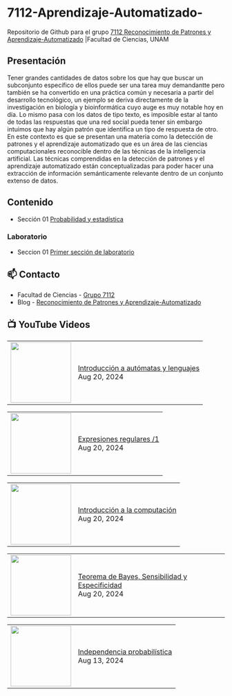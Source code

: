 # 7112-Aprendizaje-Automatizado-
Repositorio de Github para el grupo   [7112 Reconocimiento de Patrones y Aprendizaje-Automatizado](https://www.fciencias.unam.mx/docencia/horarios/presentacion/347481) |Facultad de Ciencias, UNAM

## Presentación
Tener grandes cantidades de datos sobre los que hay que buscar un subconjunto específico de ellos puede ser una tarea muy demandantte pero también se ha convertido en una práctica común y necesaria a partir del desarrollo tecnológico, un ejemplo se deriva directamente de la investigación en biología y bioinformática cuyo auge es muy notable hoy en día. Lo mismo pasa con los datos de tipo texto, es imposible estar al tanto de todas las respuestas que una red social pueda tener sin embargo intuimos que hay algún patrón que identifica un tipo de respuesta de otro. En este contexto es que se presentan una materia como la detección de patrones y el aprendizaje automatizado que es un área de las ciencias computacionales reconocible dentro de las técnicas de la inteligencia artificial. Las técnicas comprendidas en la detección de patrones y el aprendizaje automatizado están conceptualizadas para poder hacer una extracción de información semánticamente relevante dentro de un conjunto extenso de datos.

## Contenido
- Sección 01  [Probabilidad y estadística](https://github.com/7122-Aprendizaje-Automatizado/7112-Aprendizaje-Automatizado-/tree/main/Secci%C3%B3n%2001%20Probabilidad%20y%20Estadistica)

### Laboratorio
- Seccion 01  [Primer sección de laboratorio](https://github.com/7122-Aprendizaje-Automatizado/7112-Aprendizaje-Automatizado-/tree/main/Secci%C3%B3n01-Laboratorio)


## 📫 Contacto
- Facultad de Ciencias - [Grupo 7112](https://www.fciencias.unam.mx/docencia/horarios/presentacion/347481)
- Blog - [Reconocimiento de Patrones y Aprendizaje-Automatizado](https://sites.google.com/view/patronesciencias/inicio)

##  📺 	YouTube Videos
<!-- BLOG-POST-LIST:START --><table><tr><td><a href="https://www.youtube.com/watch?v=XCYqrsVQN_g"><img width="140px" src="https://i.ytimg.com/vi/XCYqrsVQN_g/mqdefault.jpg"></a></td>
<td><a href="https://www.youtube.com/watch?v=XCYqrsVQN_g">Introducción a autómatas y lenguajes</a><br/>Aug 20, 2024</td></tr></table>
<table><tr><td><a href="https://www.youtube.com/watch?v=gWfRIHP5Ot8"><img width="140px" src="https://i.ytimg.com/vi/gWfRIHP5Ot8/mqdefault.jpg"></a></td>
<td><a href="https://www.youtube.com/watch?v=gWfRIHP5Ot8">Expresiones regulares /1</a><br/>Aug 20, 2024</td></tr></table>
<table><tr><td><a href="https://www.youtube.com/watch?v=sbm3lzpvra8"><img width="140px" src="https://i.ytimg.com/vi/sbm3lzpvra8/mqdefault.jpg"></a></td>
<td><a href="https://www.youtube.com/watch?v=sbm3lzpvra8">Introducción a la computación</a><br/>Aug 20, 2024</td></tr></table>
<table><tr><td><a href="https://www.youtube.com/watch?v=32L87u2mDqQ"><img width="140px" src="https://i.ytimg.com/vi/32L87u2mDqQ/mqdefault.jpg"></a></td>
<td><a href="https://www.youtube.com/watch?v=32L87u2mDqQ">Teorema de Bayes, Sensibilidad y Especificidad</a><br/>Aug 20, 2024</td></tr></table>
<table><tr><td><a href="https://www.youtube.com/watch?v=mxcI4pi9O8o"><img width="140px" src="https://i.ytimg.com/vi/mxcI4pi9O8o/mqdefault.jpg"></a></td>
<td><a href="https://www.youtube.com/watch?v=mxcI4pi9O8o">Independencia probabilística</a><br/>Aug 13, 2024</td></tr></table>
<!-- BLOG-POST-LIST:END -->
